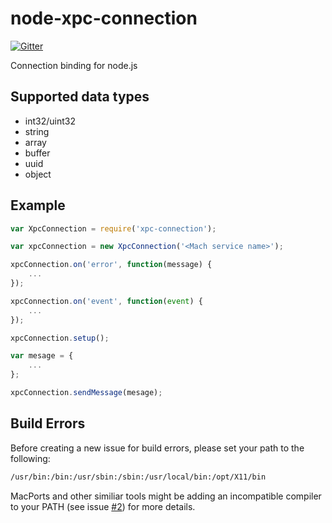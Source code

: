 # node-xpc-connection

[![Gitter](https://badges.gitter.im/Join%20Chat.svg)](https://gitter.im/sandeepmistry/node-xpc-connection?utm_source=badge&utm_medium=badge&utm_campaign=pr-badge&utm_content=badge)


Connection binding for node.js

## Supported data types

 * int32/uint32
 * string
 * array
 * buffer
 * uuid
 * object

## Example

```javascript
var XpcConnection = require('xpc-connection');

var xpcConnection = new XpcConnection('<Mach service name>');

xpcConnection.on('error', function(message) {
    ...
});

xpcConnection.on('event', function(event) {
    ...
});

xpcConnection.setup();

var mesage = {
    ... 
};

xpcConnection.sendMessage(mesage);
```

## Build Errors

Before creating a new issue for build errors, please set your path to the following:

```sh
/usr/bin:/bin:/usr/sbin:/sbin:/usr/local/bin:/opt/X11/bin
```

MacPorts and other similiar tools might be adding an incompatible compiler to your PATH (see issue [#2](https://github.com/sandeepmistry/node-xpc-connection/issues/2)) for more details.

